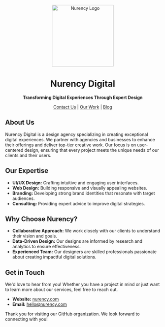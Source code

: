 <p align="center">
  <a href="https://nurency.com/">
    <img src="https://nurency.com/wp-content/uploads/2024/12/Nurency-Logo-Light.png" alt="Nurency Logo" width="200"/>
  </a>
</p>

<h1 align="center">Nurency Digital</h1>

<p align="center">
  <b>Transforming Digital Experiences Through Expert Design</b>
</p>

<p align="center">
  <a href="https://nurency.com/contact/">Contact Us</a> |
  <a href="https://www.behance.net/nurency">Our Work</a> |
  <a href="https://nurency.com/saas-design-blog/">Blog</a>
</p>

## About Us

Nurency Digital is a design agency specializing in creating exceptional digital experiences. We partner with agencies and businesses to enhance their offerings and deliver top-tier creative work. Our focus is on user-centered design, ensuring that every project meets the unique needs of our clients and their users.

## Our Expertise

- **UI/UX Design:** Crafting intuitive and engaging user interfaces.
- **Web Design:** Building responsive and visually appealing websites.
- **Branding:** Developing strong brand identities that resonate with target audiences.
- **Consulting:** Providing expert advice to improve digital strategies.

## Why Choose Nurency?

- **Collaborative Approach:** We work closely with our clients to understand their vision and goals.
- **Data-Driven Design:** Our designs are informed by research and analytics to ensure effectiveness.
- **Experienced Team:** Our designers are skilled professionals passionate about creating impactful digital solutions.

## Get in Touch

We'd love to hear from you! Whether you have a project in mind or just want to learn more about our services, feel free to reach out.

- **Website:** [nurency.com](https://nurency.com/)
- **Email:** [hello@nurency.com](mailto:hello@nurency.com)

Thank you for visiting our GitHub organization. We look forward to connecting with you!

